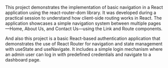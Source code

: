  This project demonstrates the implementation of basic navigation in a React application using the react-router-dom library. It was developed during a practical session to understand how client-side routing works in React. The application showcases a simple navigation system between multiple pages—Home, About Us, and Contact Us—using the Link and Route components.

And also this project is a basic React-based authentication application that demonstrates the use of React Router for navigation and state management with useState and useNavigate. It includes a simple login mechanism where an admin user can log in with predefined credentials and navigate to a dashboard page.

